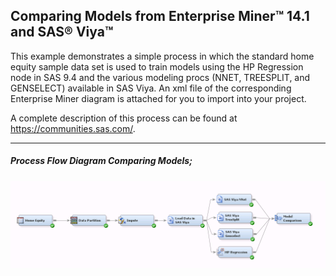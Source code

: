 ## Comparing Models from Enterprise Miner&trade; 14.1 and SAS&reg; Viya&trade;
This example demonstrates a simple process in which the standard home equity sample data set is used to train models using the HP Regression node in SAS 9.4 and the various modeling procs (NNET, TREESPLIT, and GENSELECT) available in SAS Viya.  An xml file of the corresponding Enterprise Miner diagram is attached for you to import into your project.

A complete description of this process can be found at https://communities.sas.com/.

***

##### Process Flow Diagram Comparing Models;

![alt text](../README_imgs/bridgeflow.png "Process Flow Comparing Models from Enterprise Miner 14.1 and SAS Viya")
